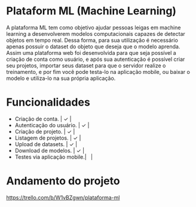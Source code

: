 # Plataform ML (Machine Learning)

A plataforma ML tem como objetivo ajudar pessoas leigas em machine learning a desenvolverem modelos computacionais capazes de detectar objetos em tempo real.
Dessa forma, para sua utilização é necessário apenas possuir o dataset do objeto que deseja que o modelo aprenda. Assim uma plataforma web foi desenvolvida para que seja possível a criação de conta como usuário, e após sua autenticação é possível criar seu projetos, importar seus dataset para que o servidor realize o treinamento, e por fim você pode testa-lo na aplicação mobile, ou baixar o modelo e utiliza-lo na sua própria aplicação.

# Funcionalidades
 - Criação de conta. | ✓ |
 - Autenticação do usuário. | ✓ |
 - Criação de projeto. | ✓ |
 - Listagem de projetos. | ✓ |
 - Upload de datasets. | ✓ |
 - Download de modelos. | ✓ |
 - Testes via aplicação mobile.|&nbsp;&nbsp;&nbsp;|
 
 # Andamento do projeto
https://trello.com/b/W1vBZgwn/plataforma-ml
